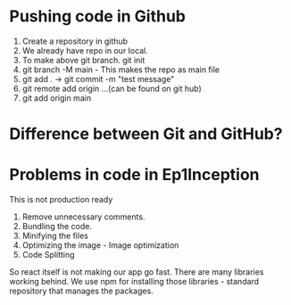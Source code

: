 # Pushing code in Github

1. Create a repository in github
2. We already have repo in our local.
3. To make above git branch. git init
4. git branch -M main - This makes the repo as main file
5. git add . -> git commit -m "test message"
6. git remote add origin ...(can be found on git hub)
7. git add origin main

# Difference between Git and GitHub?

# Problems in code in Ep1Inception

This is not production ready
1. Remove unnecessary comments.
2. Bundling the code.
3. Minifying the files
4. Optimizing the image - Image optimization
5. Code Splitting

So react itself is not making our app go fast. There are many libraries working behind.
We use npm for installing those libraries - standard repository that manages the packages.